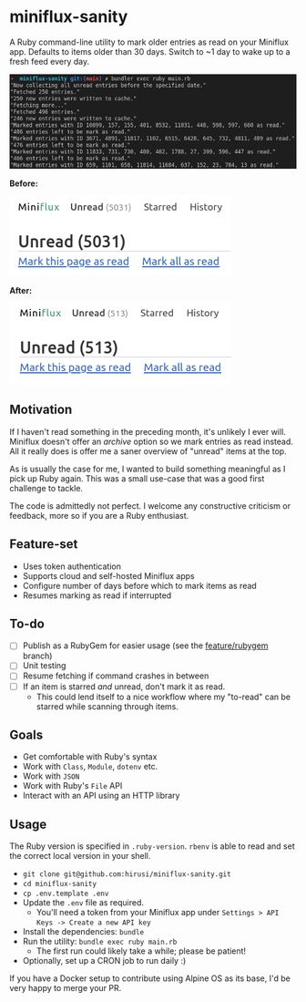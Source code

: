 # miniflux-sanity

A Ruby command-line utility to mark older entries as read on your Miniflux app. Defaults to items older than 30 days. Switch to ~1 day to wake up to a fresh feed every day.

![A screenshot from my Terminal showcasing the utility in action](./assets/miniflux-sanity_cli.png)

__Before:__

![A screenshot from my Miniflux app showing 5031 unread items](./assets/miniflux-sanity_before.png)

__After:__

![A screenshot from my Miniflux app showing 516 unread items](./assets/miniflux-sanity_after.png)

## Motivation

If I haven't read something in the preceding month, it's unlikely I ever will. Miniflux doesn't offer an _archive_ option so we mark entries as read instead. All it really does is offer me a saner overview of "unread" items at the top.

As is usually the case for me, I wanted to build something meaningful as I pick up Ruby again. This was a small use-case that was a good first challenge to tackle.

The code is admittedly not perfect. I welcome any constructive criticism or feedback, more so if you are a Ruby enthusiast.

## Feature-set

- Uses token authentication
- Supports cloud and self-hosted Miniflux apps
- Configure number of days before which to mark items as read
- Resumes marking as read if interrupted

## To-do

- [ ] Publish as a RubyGem for easier usage (see the [feature/rubygem](https://github.com/hirusi/miniflux-sanity/tree/feature/rubygem) branch)
- [ ] Unit testing
- [ ] Resume fetching if command crashes in between
- [ ] If an item is starred _and_ unread, don't mark it as read.
    - This could lend itself to a nice workflow where my "to-read" can be starred while scanning through items.

## Goals

- Get comfortable with Ruby's syntax
- Work with `Class`, `Module`, `dotenv` etc.
- Work with `JSON`
- Work with Ruby's `File` API
- Interact with an API using an HTTP library

## Usage

The Ruby version is specified in `.ruby-version`. `rbenv` is able to read and set the correct local version in your shell.

- `git clone git@github.com:hirusi/miniflux-sanity.git`
- `cd miniflux-sanity`
- `cp .env.template .env`
- Update the `.env` file as required.
    - You'll need a token from your Miniflux app under `Settings > API Keys -> Create a new API key`
- Install the dependencies: `bundle`
- Run the utility: `bundle exec ruby main.rb`
    - The first run could likely take a while; please be patient!
- Optionally, set up a CRON job to run daily :)

If you have a Docker setup to contribute using Alpine OS as its base, I'd be very happy to merge your PR.
